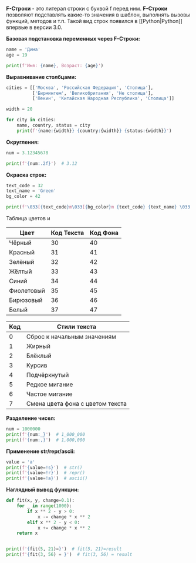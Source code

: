 **F-Строки** - это литерал строки с буквой f перед ним. **F-Строки** позволяют подставлять какие-то значения в шаблон,  выполнять вызовы функций, методов и т.п. Такой вид строк появился в [[Python|Python]] впервые в версии 3.0.

**Базовая подстановка переменных через F-Строки:**

```Python
name = 'Дима'
age = 19

print(f'Имя: {name}, Возраст: {age}')
```

**Выравнивание столбцами:**

```Python
cities = [['Москва', 'Российская Федерация', 'Столица'],
		  ['Бирмингем', 'Великобритания', 'Не столица'],
		  ['Пекин', 'Китайская Народная Республика', 'Столица']]

width = 20

for city in cities:
	name, country, status = city
	print(f'{name:{width}} {country:{width}} {status:{width}}')
```

**Округления:**

```Python
num = 3.12345678

print(f'{num:.2f}')  # 3.12
```

**Окраска строк:**

```Python
text_code = 32
text_name = 'Green'
bg_color = 42

print(f'\033[{text_code}m\033[{bg_color}m {text_code} {text_name} \033[0m')
```

Таблица цветов и 

| Цвет       | Код Текста | Код Фона |
| ---------- | ---------- | -------- |
| Чёрный     | 30         | 40       |
| Красный    | 31         | 41       |
| Зелёный    | 32         | 42       |
| Жёлтый     | 33         | 43       |
| Синий      | 34         | 44       |
| Фиолетовый | 35         | 45       |
| Бирюзовый  | 36         | 46       |
| Белый      | 37         | 47       |

| Код | Стили текста                     |
| --- | -------------------------------- |
| 0   | Сброс к начальным значениям      |
| 1   | Жирный                           |
| 2   | Блёклый                          |
| 3   | Курсив                           |
| 4   | Подчёркнутый                     |
| 5   | Редкое мигание                   |
| 6   | Частое мигание                   |
| 7   | Смена цвета фона с цветом текста |

**Разделение чисел:**

```Python
num = 1000000
print(f'{num:_}')  # 1_000_000
print(f'{num:,}')  # 1,000,000
```

**Применение str/repr/ascii:**

```Python
value = 'a'
print(f'{value=!s}')  # str()
print(f'{value=!r}')  # repr()
print(f'{value=!a}')  # ascii()
```

**Наглядный вывод функции:**

```Python
def fit(x, y, change=0.1):
	for _ in range(1000):
		if x ** 2 - y > 0:
			x -= change * x ** 2
		elif x ** 2 - y < 0:
			x += change * x ** 2
	return x


print(f'{fit(5, 21)=}')  # fit(5, 21)=result
print(f'{fit(3, 56) = }')  # fit(3, 56) = result
```